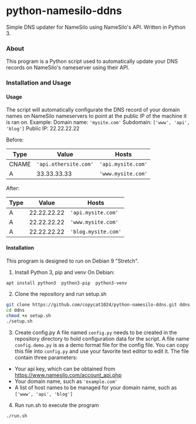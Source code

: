# python-namesilo-ddns
Simple DNS updater for NameSilo using NameSilo's API. Written in Python 3.

### About
This program is a Python script used to automatically update your DNS records on NameSilo's nameserver using their API.

### Installation and Usage

#### Usage

The script will automatically configurate the DNS record of your domain names on NameSilo nameservers to point at the public IP of the machine it is ran on. Example:
Domain name: `'mysite.com'`
Subdomain: `['www', 'api', 'blog']`
Public IP: 22.22.22.22

Before:

| Type   | Value                  | Hosts            |
|--------|------------------------|------------------|
| CNAME  | `'api.othersite.com'`  |`'api.mysite.com'`|
| A      | 33.33.33.33            |`'www.mysite.com'`|

After:

| Type   | Value                  | Hosts             |
|--------|------------------------|-------------------|
| A      | 22.22.22.22            |`'api.mysite.com'` |
| A      | 22.22.22.22            |`'www.mysite.com'` |
| A      | 22.22.22.22            |`'blog.mysite.com'`|

#### Installation
This program is designed to run on Debian 9 "Stretch".

1. Install Python 3, pip and venv
On Debian:
```bash
apt install python3  python3-pip  python3-venv
```

2. Clone the repository and run setup.sh
```bash
git clone https://github.com/copycat1024/python-namesilo-ddns.git ddns
cd ddns
chmod +x setup.sh
./setup.sh
```

3. Create config.py
A file named `config.py` needs to be created in the repository directory to hold configuration data for the script. A file name `config.demo.py` is as a demo format file for the config file. You can copy this file into `config.py` and use your favorite text editor to edit it. The file contain three parameters:

* Your api key, which can be obtained from https://www.namesilo.com/account_api.php
* Your domain name, such as `'example.com'`
* A list of host names to be managed for your domain name, such as `['www', 'api', 'blog']`

4. Run run.sh to execute the program
```bash
./run.sh
```
